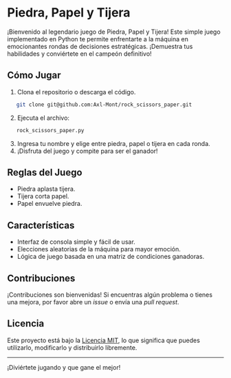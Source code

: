 # Piedra, Papel y Tijera

¡Bienvenido al legendario juego de Piedra, Papel y Tijera! Este simple juego implementado en Python te permite enfrentarte a la máquina en emocionantes rondas de decisiones estratégicas. ¡Demuestra tus habilidades y conviértete en el campeón definitivo!

## Cómo Jugar

1. Clona el repositorio o descarga el código.
  ```bash
     git clone git@github.com:Axl-Mont/rock_scissors_paper.git
  ```
2. Ejecuta el archivo:
  ```bash
     rock_scissors_paper.py
  ```
3. Ingresa tu nombre y elige entre piedra, papel o tijera en cada ronda.
4. ¡Disfruta del juego y compite para ser el ganador!

## Reglas del Juego

- Piedra aplasta tijera.
- Tijera corta papel.
- Papel envuelve piedra.

## Características

- Interfaz de consola simple y fácil de usar.
- Elecciones aleatorias de la máquina para mayor emoción.
- Lógica de juego basada en una matriz de condiciones ganadoras.

## Contribuciones

¡Contribuciones son bienvenidas! Si encuentras algún problema o tienes una mejora, por favor abre un *issue* o envía una *pull request*.

## Licencia

Este proyecto está bajo la [Licencia MIT](LICENSE), lo que significa que puedes utilizarlo, modificarlo y distribuirlo libremente.

---

¡Diviértete jugando y que gane el mejor!
